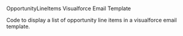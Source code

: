 <br> OpportunityLineItems Visualforce Email Template <br/>

Code to display a list of opportunity line items in a visualforce email template.
